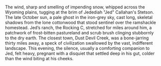 The wind, sharp and smelling of impending snow, whipped across the Wyoming plains, tugging at the brim of Jedediah "Jed"  Callahan's Stetson.  The late October sun, a pale ghost in the iron-grey sky, cast long, skeletal shadows from the lone cottonwood that stood sentinel over the ramshackle homestead.  Jed’s ranch, the Rocking C, stretched for miles around him, a patchwork of  frost-bitten pastureland and scrub brush clinging stubbornly to the dry earth. The  closest town, Dust Devil Creek, was a bone-jarring thirty miles away, a speck of civilization swallowed by the vast, indifferent landscape.  This evening, the silence, usually a comforting companion to Jed, felt heavy, pregnant with a disquiet that settled deep in his gut, colder than the wind biting at his cheeks.
